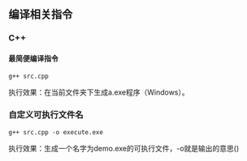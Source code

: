 ## 编译相关指令

### C++

#### 最简便编译指令

	g++ src.cpp

执行效果：在当前文件夹下生成a.exe程序（Windows）。

### 自定义可执行文件名

	g++ src.cpp -o execute.exe

执行效果：生成一个名字为demo.exe的可执行文件，-o就是输出的意思()